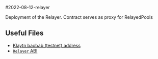 #2022-08-12-relayer

Deployment of the Relayer.
Contract serves as proxy for RelayedPools
## Useful Files

- [Klaytn baobab (testnet) address](./output/baobab.json)
- [`Relayer` ABI](./abi/Relayer.json)
